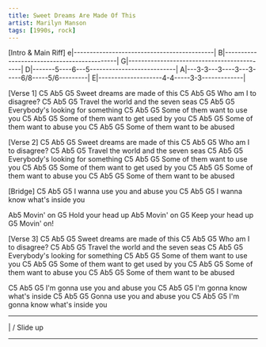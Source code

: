 ```yaml
---
title: Sweet Dreams Are Made Of This
artist: Marilyn Manson
tags: [1990s, rock]
---
```


[Intro & Main Riff]
e|--------------------------------------------|
B|--------------------------------------------|
G|--------------------------------------------|
D|-------5----6---5---------------------------|
A|---3-3---3----3---3-----6/8-----5/6---------|
E|--------------------4-4-----3-3-------------|
 
[Verse 1]
C5               Ab5     G5
Sweet dreams are made of this
C5          Ab5 G5
Who am I to disagree?
C5                       Ab5   G5
Travel the world and the seven seas
C5             Ab5      G5
Everybody's looking for something
C5               Ab5     G5
Some of them want to use you
C5                   Ab5     G5
Some of them want to get used by you
C5                   Ab5     G5
Some of them want to abuse you
C5                 Ab5     G5
Some of them want to be abused
 
 
[Verse 2]
C5               Ab5     G5
Sweet dreams are made of this
C5          Ab5 G5
Who am I to disagree?
C5                       Ab5   G5
Travel the world and the seven seas
C5             Ab5      G5
Everybody's looking for something
C5               Ab5     G5
Some of them want to use you
C5                   Ab5     G5
Some of them want to get used by you
C5                   Ab5     G5
Some of them want to abuse you
C5                 Ab5     G5
Some of them want to be abused
 
 
[Bridge]
C5               Ab5     G5
I wanna use you and abuse you
C5               Ab5     G5
I wanna know what's inside you
 
Ab5
Movin' on
G5
Hold your head up
Ab5
Movin' on
G5
Keep your head up
G5
Movin' on!
 
 
[Verse 3]
C5               Ab5     G5
Sweet dreams are made of this
C5          Ab5 G5
Who am I to disagree?
C5                       Ab5   G5
Travel the world and the seven seas
C5             Ab5      G5
Everybody's looking for something
C5               Ab5     G5
Some of them want to use you
C5                   Ab5     G5
Some of them want to get used by you
C5                   Ab5     G5
Some of them want to abuse you
C5                 Ab5     G5
Some of them want to be abused
 
C5                 Ab5     G5
I'm gonna use you and abuse you
C5                 Ab5     G5
I'm gonna know what's inside
C5                 Ab5     G5
Gonna use you and abuse you
C5                 Ab5     G5
I'm gonna know what's inside you
 
 
 
************************************
 
| /  Slide up
 
************************************
